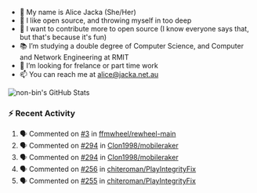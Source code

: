 - 👋 My name is Alice Jacka (She/Her)
- 💞️ I like open source, and throwing myself in too deep
- 🌱 I want to contribute more to open source (I know everyone says that, but that's because it's fun)
- 📚 I’m studying a double degree of Computer Science, and Computer and Network Engineering at RMIT
- 👀 I’m looking for frelance or part time work
- 📫 You can reach me at [alice@jacka.net.au][email]

<img alt="non-bin's GitHub Stats" src="https://github-readme-stats.vercel.app/api?username=non-bin&count_private=true&show_icons=true&theme=dark&hide_border=true" />

### :zap: Recent Activity

<!--START_SECTION:activity-->
1. 🗣 Commented on [#3](https://github.com/ffmwheel/rewheel-main/issues/3) in [ffmwheel/rewheel-main](https://github.com/ffmwheel/rewheel-main)
2. 🗣 Commented on [#294](https://github.com/Clon1998/mobileraker/issues/294) in [Clon1998/mobileraker](https://github.com/Clon1998/mobileraker)
3. 🗣 Commented on [#294](https://github.com/Clon1998/mobileraker/issues/294) in [Clon1998/mobileraker](https://github.com/Clon1998/mobileraker)
4. 🗣 Commented on [#256](https://github.com/chiteroman/PlayIntegrityFix/issues/256) in [chiteroman/PlayIntegrityFix](https://github.com/chiteroman/PlayIntegrityFix)
5. 🗣 Commented on [#255](https://github.com/chiteroman/PlayIntegrityFix/issues/255) in [chiteroman/PlayIntegrityFix](https://github.com/chiteroman/PlayIntegrityFix)
<!--END_SECTION:activity-->


[website]: https://hihello.me/p/71c781e8-9bce-4bbe-923f-bb847fcbbebd "HiHello Card"
[email]: mailto:alice@jacka.net.au "alice@jacka.net.au"

<!--
**jamesgeorge007/jamesgeorge007** is a ✨ _special_ ✨ repository because its `README.md` (this file) appears on your GitHub profile.

Here are some ideas to get you started:

- 🌱 I’m currently learning ...
- 👯 I’m looking to collaborate on ...
- 🤔 I’m looking for help with ...
- 💬 Ask me about ...
- 😄 Pronouns: ...
- ⚡ Fun fact: ...
-->
